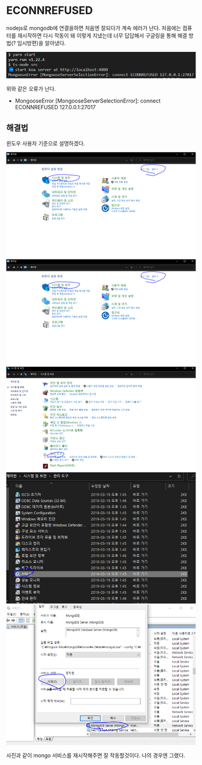 # ECONNREFUSED

nodejs로 mongodb에 연결을하면 처음엔 잘되다가 계속 에러가 난다. 처음에는 컴퓨터를 재시작하면 다시 작동이 돼 이렇게 지냈는데 너무 답답해서 구글링을 통해 해결 방법(? 임시방편)을 알아냈다.

![이미지이름](./images/ECONNREFUSED.PNG)

위와 같은 오류가 난다.

- MongooseError [MongooseServerSelectionError]: connect ECONNREFUSED 127.0.0.1:27017

## 해결법

윈도우 사용자 기준으로 설명하겠다.

![1단계](./images/ECONNREFUSED_2.PNG)
![2단계](./images/ECONNREFUSED_2.PNG)
![3단계](./images/ECONNREFUSED_3.PNG)
![4단계](./images/ECONNREFUSED_4.PNG)
![5단계](./images/ECONNREFUSED_5.PNG)

사진과 같이 mongo 서비스를 재시작해주면 잘 작동할것이다. 나의 경우엔 그랬다.

